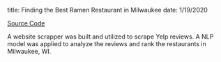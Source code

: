 title: Finding the Best Ramen Restaurant in Milwaukee
date: 1/19/2020

<a href="https://github.com/ygeszvain/projects/blob/master/Scrape_Yelp_Reviews.ipynb">Source Code</a><a></a>

A website scrapper was built and utilized to scrape Yelp reviews. A NLP model was applied to analyze the reviews and rank the restaurants in Milwaukee, WI.
